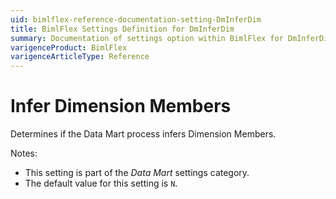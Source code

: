 ```yaml
---
uid: bimlflex-reference-documentation-setting-DmInferDim
title: BimlFlex Settings Definition for DmInferDim
summary: Documentation of settings option within BimlFlex for DmInferDim
varigenceProduct: BimlFlex
varigenceArticleType: Reference
---
```


# Infer Dimension Members

Determines if the Data Mart process infers Dimension Members.

Notes:

* This setting is part of the *Data Mart* settings category.
* The default value for this setting is `N`.
